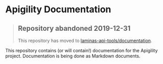 Apigility Documentation
=======================

> ## Repository abandoned 2019-12-31
>
> This repository has moved to [laminas-api-tools/documentation](https://github.com/laminas-api-tools/documentation).

This repository contains (or will contain!) documentation for the Apigility
project. Documentation is being done as Markdown documents.
